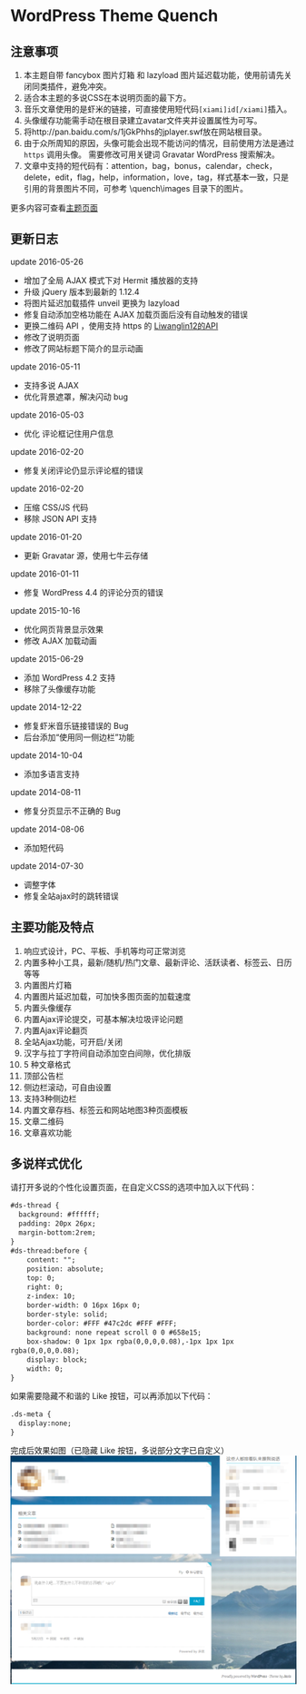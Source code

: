 WordPress Theme Quench
======

注意事项
----

 1. 本主题自带 fancybox 图片灯箱 和 lazyload 图片延迟载功能，使用前请先关闭同类插件，避免冲突。
 2. 适合本主题的多说CSS在本说明页面的最下方。
 3. 音乐文章使用的是虾米的链接，可直接使用短代码`[xiami]id[/xiami]`插入。
 4. 头像缓存功能需手动在根目录建立avatar文件夹并设置属性为可写。
 5. 将http://pan.baidu.com/s/1jGkPhhs的jplayer.swf放在网站根目录。
 6. 由于众所周知的原因，头像可能会出现不能访问的情况，目前使用方法是通过 `https` 调用头像。 需要修改可用关键词 Gravatar WordPress 搜索解决。
 7. 文章中支持的短代码有：attention，bag，bonus，calendar，check，delete，edit，flag，help，information，love，tag，样式基本一致，只是引用的背景图片不同，可参考 \quench\images 目录下的图片。

更多内容可查看[主题页面](https://lophita.com/wordpress-theme-quench.html)

更新日志
----
update 2016-05-26

 - 增加了全局 AJAX 模式下对 Hermit 播放器的支持
 - 升级 jQuery 版本到最新的 1.12.4
 - 将图片延迟加载插件 unveil 更换为 lazyload
 - 修复自动添加空格功能在 AJAX 加载页面后没有自动触发的错误
 - 更换二维码 API ，使用支持 https 的 [Liwanglin12的API](https://blog.lwl12.com/read/lwl-api-qrcode.html)
 - 修改了说明页面
 - 修改了网站标题下简介的显示动画

update 2016-05-11

 - 支持多说 AJAX
 - 优化背景遮罩，解决闪动 bug

update 2016-05-03

 - 优化 评论框记住用户信息

update 2016-02-20

 - 修复关闭评论仍显示评论框的错误

update 2016-02-20

- 压缩 CSS/JS 代码
- 移除 JSON API 支持

update 2016-01-20

- 更新 Gravatar 源，使用七牛云存储

update 2016-01-11

- 修复 WordPress 4.4 的评论分页的错误

update 2015-10-16

- 优化网页背景显示效果
- 修改 AJAX 加载动画

update 2015-06-29

- 添加 WordPress 4.2 支持
- 移除了头像缓存功能

update 2014-12-22

- 修复虾米音乐链接错误的 Bug
- 后台添加“使用同一侧边栏”功能

update 2014-10-04

- 添加多语言支持

update 2014-08-11

- 修复分页显示不正确的 Bug

update 2014-08-06

- 添加短代码

update 2014-07-30

- 调整字体
- 修复全站ajax时的跳转错误

主要功能及特点
-------
1. 响应式设计，PC、平板、手机等均可正常浏览
2. 内置多种小工具，最新/随机/热门文章、最新评论、活跃读者、标签云、日历等等
3. 内置图片灯箱
4. 内置图片延迟加载，可加快多图页面的加载速度
5. 内置头像缓存
6. 内置Ajax评论提交，可基本解决垃圾评论问题
7. 内置Ajax评论翻页
8. 全站Ajax功能，可开启/关闭
9. 汉字与拉丁字符间自动添加空白间隙，优化排版
10. 5 种文章格式
11. 顶部公告栏
12. 侧边栏滚动，可自由设置
13. 支持3种侧边栏
14. 内置文章存档、标签云和网站地图3种页面模板
15. 文章二维码
16. 文章喜欢功能

多说样式优化
------
请打开多说的个性化设置页面，在自定义CSS的选项中加入以下代码：
```
#ds-thread {
  background: #ffffff;
  padding: 20px 26px;
  margin-bottom:2rem;
}
#ds-thread:before {
    content: "";
    position: absolute;
    top: 0;
    right: 0;
    z-index: 10;
    border-width: 0 16px 16px 0;
    border-style: solid;
    border-color: #FFF #47c2dc #FFF #FFF;
    background: none repeat scroll 0 0 #658e15;
    box-shadow: 0 1px 1px rgba(0,0,0,0.08),-1px 1px 1px rgba(0,0,0,0.08);
    display: block;
    width: 0;
}
```

如果需要隐藏不和谐的 Like 按钮，可以再添加以下代码：
```
.ds-meta {
  display:none;
}
```

完成后效果如图（已隐藏 Like 按钮，多说部分文字已自定义）
![enter image description here](https://github.com/fly3949/imgs/blob/master/demo/quench/duoshuo.png?raw=true)
